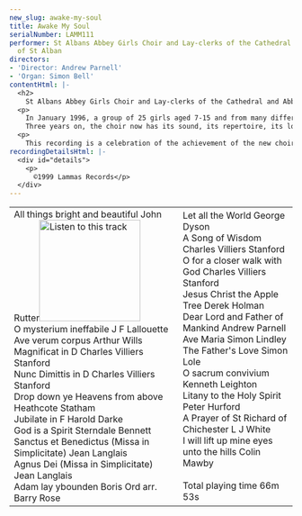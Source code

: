 ```yaml
---
new_slug: awake-my-soul
title: Awake My Soul
serialNumber: LAMM111
performer: St Albans Abbey Girls Choir and Lay-clerks of the Cathedral and Abbey Church
  of St Alban
directors:
- 'Director: Andrew Parnell'
- 'Organ: Simon Bell'
contentHtml: |-
  <h2>
    St Albans Abbey Girls Choir and Lay-clerks of the Cathedral and Abbey Church of St Alban</h2>
  <p>
    In January 1996, a group of 25 girls aged 7-15 and from many different backgrounds came together to form the new St Albans Abbey Girls Choir. This had been in planning for over a year and was now a reality. Numerous questions were in people's minds, but perhaps the most important ones were: 'How do you start a brand new choir from scratch?': 'What will they sound like?': 'When is their first service'. From the beginning, the girls worked hard and strove to meet the expectations of the congregations who were eager to hear them. Most of the girls had no experience of Evensong, of psalms, of robes or of processions.<br>
    Three years on, the choir now has its sound, its repertoire, its look, its identity, and its role - hence the title of this first disc 'Awake my soul'. As its original aim declared, it sings Evensong on Wednesdays and Fridays, which had formerly been plain days, and at other times when there are opportunities. This often happens at a particularly busy season to spread the load previously borne wholly by the Cathedral Choir of boys and men. The girls frequently sing with the lay-clerks and on some special occasions with the boys, but most often they can be heard on their own, singing Evensong in the quire of the Abbey.</p>
  <p>
    This recording is a celebration of the achievement of the new choir's development over three years, with the encouragement and support of the successive Masters of the Music, Barry Rose and Andrew Lucas, and organ scholars, Peter Dyke and Simon Bell. As the girls go to different local schools, the constant help from parents arranging their families' lives around the girls' schedule is also deeply appreciated. The pieces on this disc are a selection of the choir's repertoire, covering a variety of styles, forms and forces, and reflecting the contribution of the Abbey Girls Choir to the regular worship in St Albans Cathedral.</p>
recordingDetailsHtml: |-
  <div id="details">
    <p>
      ©1999 Lammas Records</p>
  </div>
---
```


<table class="tracktable">
  <tbody>
    <tr>
      <td class="column1">
        <span class="trackname">All things bright and beautiful</span><span class="composer"> John Rutter</span><span class="trackname"><a href="cliplinks/beautifu%20.ram"><img alt="Listen to this track" src="/web/20120720021811im_/http://www.lammas.co.uk/images/listen.gif" width="180"></a><br>
          O mysterium ineffabile </span> <span class="composer">J F Lallouette</span><br>
        <span class="trackname"> Ave verum corpus </span> <span class="composer">Arthur Wills</span><br>
        <span class="trackname"> Magnificat in D</span><span class="composer"> Charles Villiers Stanford</span><br>
        <span class="trackname"> Nunc Dimittis in D</span><span class="composer"> Charles Villiers Stanford</span><br>
        <span class="trackname"> Drop down ye Heavens from above </span> <span class="composer">Heathcote Statham</span><br>
        <span class="trackname"> Jubilate in F </span> <span class="composer">Harold Darke</span><br>
        <span class="trackname"> God is a Spirit </span> <span class="composer">Sterndale Bennett</span><br>
        <span class="trackname"> Sanctus et Benedictus (Missa in Simplicitate) </span> <span class="composer">Jean Langlais</span><br>
        <span class="trackname"> Agnus Dei (Missa in Simplicitate) </span> <span class="composer">Jean Langlais</span><br>
        <span class="trackname"> Adam lay ybounden</span><span class="composer"> Boris Ord arr. Barry Rose</span>
      </td>
      <td class="column2">
        <span class="trackname">Let all the World </span> <span class="composer"> George Dyson</span><br>
        <span class="trackname"> A Song of Wisdom </span> <span class="composer">Charles Villiers Stanford</span><br>
        <span class="trackname"> O for a closer walk with God </span> <span class="composer">Charles Villiers Stanford</span><br>
        <span class="trackname"> Jesus Christ the Apple Tree </span> <span class="composer">Derek Holman</span><br>
        <span class="trackname"> Dear Lord and Father of Mankind </span> <span class="composer">Andrew Parnell</span><br>
        <span class="trackname"> Ave Maria </span> <span class="composer">Simon Lindley</span><br>
        <span class="trackname"> The Father's Love </span> <span class="composer">Simon Lole</span><br>
        <span class="trackname"> O sacrum convivium </span> <span class="composer">Kenneth Leighton</span><br>
        <span class="trackname"> Litany to the Holy Spirit </span> <span class="composer">Peter Hurford</span><br>
        <span class="trackname"> A Prayer of St Richard of Chichester </span> <span class="composer">L J White</span><br>
        <span class="trackname"> I will lift up mine eyes unto the hills </span> <span class="composer">Colin Mawby<br>
        </span><br>
        <span id="playingtime">Total playing time 66m 53s</span>
      </td>
    </tr>
  </tbody>
</table>
